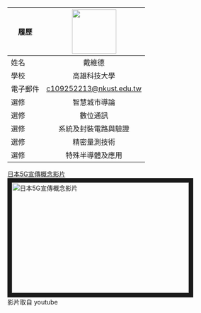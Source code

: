 
|      履歷        |<img src="https://bestfriends.org/sites/default/files/styles/hero_mobile/public/hero-dash/Asana3808_Dashboard_Standard.jpg?h=ebad9ecf&itok=cWevo33k" width=100 height=100/>|
| ---------------- |:-----------------------------:|
| 姓名             | 戴維德                  |
| 學校             | 高雄科技大學                  |
| 電子郵件         | c109252213@nkust.edu.tw          |
| 選修             | 智慧城市導論                  |
| 選修             |  數位通訊	                  |
| 選修             |   系統及封裝電路與驗證		                  |
| 選修             |  精密量測技術	                  |
| 選修             |  特殊半導體及應用	                  |

<a href="https://www.youtube.com/watch?v=Di42x7_0z_I" target="_blank">日本5G宣傳概念影片</a>
<br>
<a href="http://www.youtube.com/watch?feature=player_embedded&v=Di42x7_0z_I" target="_blank"><img src="http://img.youtube.com/vi/Di42x7_0z_I/0.jpg" 
alt="日本5G宣傳概念影片" width="400" height="250" border="10" /></a>
<br>影片取自 youtube
